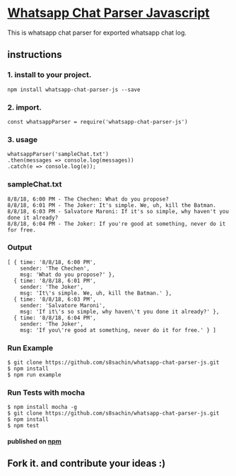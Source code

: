 # [Whatsapp Chat Parser Javascript](https://www.npmjs.com/package/whatsapp-chat-parser-js)

This is whatsapp chat parser for exported whatsapp chat log.

## instructions

### 1. install to your project.
```
npm install whatsapp-chat-parser-js --save
```

### 2. import.
```
const whatsappParser = require('whatsapp-chat-parser-js')
```

### 3. usage
```
whatsappParser('sampleChat.txt')
.then(messages => console.log(messages))
.catch(e => console.log(e));
```
### sampleChat.txt
```
8/8/18, 6:00 PM - The Chechen: What do you propose?
8/8/18, 6:01 PM - The Joker: It's simple. We, uh, kill the Batman.
8/8/18, 6:03 PM - Salvatore Maroni: If it's so simple, why haven't you done it already?
8/8/18, 6:04 PM - The Joker: If you're good at something, never do it for free.
```

### Output
```
[ { time: '8/8/18, 6:00 PM',
    sender: 'The Chechen',
    msg: 'What do you propose?' },
  { time: '8/8/18, 6:01 PM',
    sender: 'The Joker',
    msg: 'It\'s simple. We, uh, kill the Batman.' },
  { time: '8/8/18, 6:03 PM',
    sender: 'Salvatore Maroni',
    msg: 'If it\'s so simple, why haven\'t you done it already?' },
  { time: '8/8/18, 6:04 PM',
    sender: 'The Joker',
    msg: 'If you\'re good at something, never do it for free.' } ]
```

### Run Example

```
$ git clone https://github.com/s8sachin/whatsapp-chat-parser-js.git
$ npm install
$ npm run example
```

### Run Tests with mocha

```
$ npm install mocha -g
$ git clone https://github.com/s8sachin/whatsapp-chat-parser-js.git
$ npm install
$ npm test
```

#### published on [npm](https://www.npmjs.com/package/whatsapp-chat-parser-js)
    
## Fork it. and contribute your ideas :)
